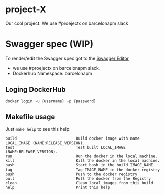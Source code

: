 # project-X

Our cool project. We use #proejectx on barcelonapm slack

# Swagger spec (WIP)

To render/edit the Swagger spec got to the [Swagger Editor](http://editor.swagger.io/#!/)
* we use  #proejectx on barcelonapm slack.
* Dockerhub Namespace: barcelonapm 

## Loging DockerHub

```text
docker login -u {username} -p {password} 
```

## Makefile usage

Just `make help` to see this help:

```text
build                          Build docker image with name LOCAL_IMAGE (NAME:RELEASE_VERSION).
test                           Test built LOCAL_IMAGE (NAME:RELEASE_VERSION).
run                            Run the docker in the local machine.
kill                           Kill the docker in the local machine.
bash                           Start bash in the build IMAGE_NAME.
tag                            Tag IMAGE_NAME in the docker registry
push                           Push to the docker registry
pull                           Pull the docker from the Registry
clean                          Clean local images from this build.
help                           Print this help
```
